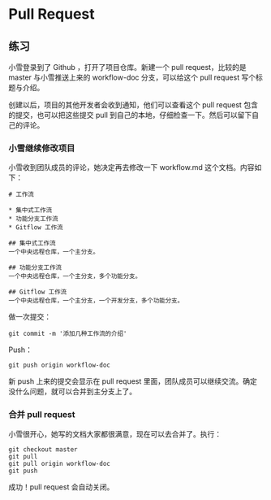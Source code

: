 # Pull Request

## 练习

小雪登录到了 Github ，打开了项目仓库。新建一个 pull request，比较的是 master 与小雪推送上来的 workflow-doc 分支，可以给这个 pull request 写个标题与介绍。

创建以后，项目的其他开发者会收到通知，他们可以查看这个 pull request 包含的提交，也可以把这些提交 pull 到自己的本地，仔细检查一下。然后可以留下自己的评论。

### 小雪继续修改项目

小雪收到团队成员的评论，她决定再去修改一下 workflow.md 这个文档。内容如下：

```
# 工作流

* 集中式工作流
* 功能分支工作流
* Gitflow 工作流

## 集中式工作流
一个中央远程仓库，一个主分支。

## 功能分支工作流
一个中央远程仓库，一个主分支，多个功能分支。

## Gitflow 工作流
一个中央远程仓库，一个主分支，一个开发分支，多个功能分支。

```

做一次提交：

```
git commit -m '添加几种工作流的介绍'
```

Push：

```
git push origin workflow-doc
```

新 push 上来的提交会显示在 pull request 里面，团队成员可以继续交流。确定没什么问题，就可以合并到主分支上了。

### 合并 pull request

小雪很开心，她写的文档大家都很满意，现在可以去合并了。执行：

```
git checkout master
git pull
git pull origin workflow-doc
git push
```

成功！pull request 会自动关闭。

